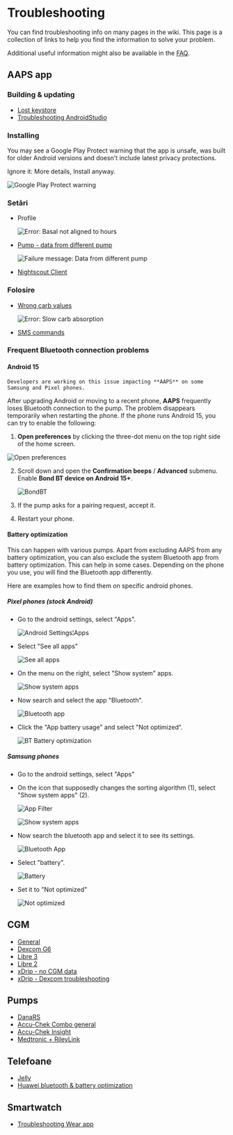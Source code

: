 # Troubleshooting

You can find troubleshooting info on many pages in the wiki. This page is a collection of links to help you find the information to solve your problem.

Additional useful information might also be available in the [FAQ](../UsefulLinks/FAQ.md).

## AAPS app

### Building & updating

* [Lost keystore](#troubleshooting_androidstudio-lost-keystore)
* [Troubleshooting AndroidStudio](TroubleshootingAndroidStudio)

### Installing

You may see a Google Play Protect warning that the app is unsafe, was built for older Android versions and doesn't include latest privacy protections.

Ignore it: More details, Install anyway.

![Google Play Protect warning](../images/troubleshooting/InstallGPP.png)

### Setări
* Profile

  ![Error: Basal not aligned to hours](../images/Screen_DifferentPump.png)

* [Pump - data from different pump](#update30-failure-message-data-from-different-pump)

  ![Failure message: Data from different pump](../images/BasalNotAlignedToHours2.png)

* [Nightscout Client](../GettingHelp/TroubleshootingNsClient.md)

### Folosire
* [Wrong carb values](#CobCalculation-detection-of-wrong-cob-values)

   ![Error: Slow carb absorption](../images/Calculator_SlowCarbAbsorption.png)

* [SMS commands](#SMSCommands-troubleshooting)

### Frequent Bluetooth connection problems

#### Android 15

```{warning}
Developers are working on this issue impacting **AAPS** on some Samsung and Pixel phones.
```

After upgrading Android or moving to a recent phone, **AAPS** frequently loses Bluetooth connection to the pump. The problem disappears temporarily when restarting the phone. If the phone runs Android 15, you can try to enable the following:

1) **Open preferences** by clicking the three-dot menu on the top right side of the home screen.


![Open preferences](../images/Pref2020_Open2.png)

2. Scroll down and open the **Confirmation beeps** / **Advanced** submenu. Enable **Bond BT device on Android 15+**.

   ![BondBT](../images/troubleshooting/BondBT.png)

3. If the pump asks for a pairing request, accept it.

4. Restart your phone.

#### Battery optimization

This can happen with various pumps. Apart from excluding AAPS from any battery optimization, you can also exclude the system Bluetooth app from battery optimization. This can help in some cases. Depending on the phone you use, you will find the Bluetooth app differently.

Here are examples how to find them on specific android phones.


##### Pixel phones (stock Android)

* Go to the android settings, select "Apps".

  ![Android Settings¦Apps](../images/troubleshooting/pixel/01_androidsettings.png)

* Select "See all apps"

  ![See all apps](../images/troubleshooting/pixel/02_apps.png)

* On the menu on the right, select "Show system" apps.

  ![Show system apps](../images/troubleshooting/pixel/03_allapps.png)

* Now search and select the app "Bluetooth".

  ![Bluetooth app](../images/troubleshooting/pixel/03_bluetooth.png)

* Click the "App battery usage" and select "Not optimized".

  ![BT Battery optimization](../images/troubleshooting/pixel/04_btunrestricted.png)


##### Samsung phones

* Go to the android settings, select "Apps"

* On the icon that supposedly changes the sorting algorithm (1), select "Show system apps" (2).

  ![App Filter](../images/troubleshooting/samsung/Samsung01_Apps.png)

  ![Show system apps](../images/troubleshooting/samsung/Samsung02_ShowSystemApps.png)

* Now search the bluetooth app and select it to see its settings.

  ![Bluetooth App](../images/troubleshooting/samsung/Samsung03_BtApp.png)

* Select "battery".

  ![Battery](../images/troubleshooting/samsung/Samsung04_Battery.png)

* Set it to "Not optimized"

  ![Not optimized](../images/troubleshooting/samsung/Samsung05_NotOptimized.png)


## CGM

* [General](#general-cgm-troubleshooting)
* [Dexcom G6](#DexcomG6-troubleshooting-g6)
* [Libre 3](#libre3-experiences-and-troubleshooting)
* [Libre 2](#Libre2-experiences-and-troubleshooting)
* [xDrip - no CGM data](#xdrip-identify-receiver)
* [xDrip - Dexcom troubleshooting](#xdrip-troubleshooting-dexcom-g5-g6-and-xdrip)

## Pumps

* [DanaRS](#DanaRS-Insulin-Pump-dana-rs-specific-errors)
* [Accu-Chek Combo general](../CompatiblePumps/Accu-Chek-Combo-Tips-for-Basic-usage.md)
* [Accu-Chek Insight](#Accu-Chek-Insight-Pump-insight-specific-errors)
* [Medtronic + RileyLink](#MedtronicPump-what-to-do-if-i-loose-connection-to-rileylink-and-or-pump)

## Telefoane

* [Jelly](../CompatiblePhones/Jelly.md)
* [Huawei bluetooth & battery optimization](../CompatiblePhones/Huawei.md)

## Smartwatch

* [Troubleshooting Wear app](#Watchfaces-troubleshooting-the-wear-app)
